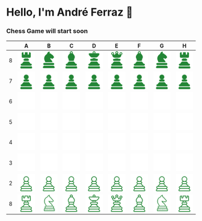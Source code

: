 # Hello, I'm André Ferraz 👋

### Chess Game will start soon 
|   | A | B | C | D | E | F | G | H |
| - | - | - | - | - | - | - | - | - |
| 8 | ![](https://raw.githubusercontent.com/andreferrazz/andreferrazz/master/chess_images/black/rook.png) | ![](https://raw.githubusercontent.com/andreferrazz/andreferrazz/master/chess_images/black/knight.png) | ![](https://raw.githubusercontent.com/andreferrazz/andreferrazz/master/chess_images/black/bishop.png) | ![](https://raw.githubusercontent.com/andreferrazz/andreferrazz/master/chess_images/black/king.png) | ![](https://raw.githubusercontent.com/andreferrazz/andreferrazz/master/chess_images/black/queen.png) | ![](https://raw.githubusercontent.com/andreferrazz/andreferrazz/master/chess_images/black/bishop.png) | ![](https://raw.githubusercontent.com/andreferrazz/andreferrazz/master/chess_images/black/knight.png) | ![](https://raw.githubusercontent.com/andreferrazz/andreferrazz/master/chess_images/black/rook.png) |
| 7 | ![](https://raw.githubusercontent.com/andreferrazz/andreferrazz/master/chess_images/black/pawn.png) | ![](https://raw.githubusercontent.com/andreferrazz/andreferrazz/master/chess_images/black/pawn.png) | ![](https://raw.githubusercontent.com/andreferrazz/andreferrazz/master/chess_images/black/pawn.png) | ![](https://raw.githubusercontent.com/andreferrazz/andreferrazz/master/chess_images/black/pawn.png) | ![](https://raw.githubusercontent.com/andreferrazz/andreferrazz/master/chess_images/black/pawn.png) | ![](https://raw.githubusercontent.com/andreferrazz/andreferrazz/master/chess_images/black/pawn.png) | ![](https://raw.githubusercontent.com/andreferrazz/andreferrazz/master/chess_images/black/pawn.png) | ![](https://raw.githubusercontent.com/andreferrazz/andreferrazz/master/chess_images/black/pawn.png) |
| 6 | ![](https://raw.githubusercontent.com/andreferrazz/andreferrazz/master/chess_images/blank.png) | ![](https://raw.githubusercontent.com/andreferrazz/andreferrazz/master/chess_images/blank.png) | ![](https://raw.githubusercontent.com/andreferrazz/andreferrazz/master/chess_images/blank.png) | ![](https://raw.githubusercontent.com/andreferrazz/andreferrazz/master/chess_images/blank.png) | ![](https://raw.githubusercontent.com/andreferrazz/andreferrazz/master/chess_images/blank.png) | ![](https://raw.githubusercontent.com/andreferrazz/andreferrazz/master/chess_images/blank.png) | ![](https://raw.githubusercontent.com/andreferrazz/andreferrazz/master/chess_images/blank.png) | ![](https://raw.githubusercontent.com/andreferrazz/andreferrazz/master/chess_images/blank.png) |
| 5 | ![](https://raw.githubusercontent.com/andreferrazz/andreferrazz/master/chess_images/blank.png) | ![](https://raw.githubusercontent.com/andreferrazz/andreferrazz/master/chess_images/blank.png) | ![](https://raw.githubusercontent.com/andreferrazz/andreferrazz/master/chess_images/blank.png) | ![](https://raw.githubusercontent.com/andreferrazz/andreferrazz/master/chess_images/blank.png) | ![](https://raw.githubusercontent.com/andreferrazz/andreferrazz/master/chess_images/blank.png) | ![](https://raw.githubusercontent.com/andreferrazz/andreferrazz/master/chess_images/blank.png) | ![](https://raw.githubusercontent.com/andreferrazz/andreferrazz/master/chess_images/blank.png) | ![](https://raw.githubusercontent.com/andreferrazz/andreferrazz/master/chess_images/blank.png) |
| 4 | ![](https://raw.githubusercontent.com/andreferrazz/andreferrazz/master/chess_images/blank.png) | ![](https://raw.githubusercontent.com/andreferrazz/andreferrazz/master/chess_images/blank.png) | ![](https://raw.githubusercontent.com/andreferrazz/andreferrazz/master/chess_images/blank.png) | ![](https://raw.githubusercontent.com/andreferrazz/andreferrazz/master/chess_images/blank.png) | ![](https://raw.githubusercontent.com/andreferrazz/andreferrazz/master/chess_images/blank.png) | ![](https://raw.githubusercontent.com/andreferrazz/andreferrazz/master/chess_images/blank.png) | ![](https://raw.githubusercontent.com/andreferrazz/andreferrazz/master/chess_images/blank.png) | ![](https://raw.githubusercontent.com/andreferrazz/andreferrazz/master/chess_images/blank.png) |
| 3 | ![](https://raw.githubusercontent.com/andreferrazz/andreferrazz/master/chess_images/blank.png) | ![](https://raw.githubusercontent.com/andreferrazz/andreferrazz/master/chess_images/blank.png) | ![](https://raw.githubusercontent.com/andreferrazz/andreferrazz/master/chess_images/blank.png) | ![](https://raw.githubusercontent.com/andreferrazz/andreferrazz/master/chess_images/blank.png) | ![](https://raw.githubusercontent.com/andreferrazz/andreferrazz/master/chess_images/blank.png) | ![](https://raw.githubusercontent.com/andreferrazz/andreferrazz/master/chess_images/blank.png) | ![](https://raw.githubusercontent.com/andreferrazz/andreferrazz/master/chess_images/blank.png) | ![](https://raw.githubusercontent.com/andreferrazz/andreferrazz/master/chess_images/blank.png) |
| 2 | ![](https://raw.githubusercontent.com/andreferrazz/andreferrazz/master/chess_images/white/pawn.png) | ![](https://raw.githubusercontent.com/andreferrazz/andreferrazz/master/chess_images/white/pawn.png) | ![](https://raw.githubusercontent.com/andreferrazz/andreferrazz/master/chess_images/white/pawn.png) | ![](https://raw.githubusercontent.com/andreferrazz/andreferrazz/master/chess_images/white/pawn.png) | ![](https://raw.githubusercontent.com/andreferrazz/andreferrazz/master/chess_images/white/pawn.png) | ![](https://raw.githubusercontent.com/andreferrazz/andreferrazz/master/chess_images/white/pawn.png) | ![](https://raw.githubusercontent.com/andreferrazz/andreferrazz/master/chess_images/white/pawn.png) | ![](https://raw.githubusercontent.com/andreferrazz/andreferrazz/master/chess_images/white/pawn.png) |
| 8 | ![](https://raw.githubusercontent.com/andreferrazz/andreferrazz/master/chess_images/white/rook.png) | ![](https://raw.githubusercontent.com/andreferrazz/andreferrazz/master/chess_images/white/knight.png) | ![](https://raw.githubusercontent.com/andreferrazz/andreferrazz/master/chess_images/white/bishop.png) | ![](https://raw.githubusercontent.com/andreferrazz/andreferrazz/master/chess_images/white/king.png) | ![](https://raw.githubusercontent.com/andreferrazz/andreferrazz/master/chess_images/white/queen.png) | ![](https://raw.githubusercontent.com/andreferrazz/andreferrazz/master/chess_images/white/bishop.png) | ![](https://raw.githubusercontent.com/andreferrazz/andreferrazz/master/chess_images/white/knight.png) | ![](https://raw.githubusercontent.com/andreferrazz/andreferrazz/master/chess_images/white/rook.png) |
